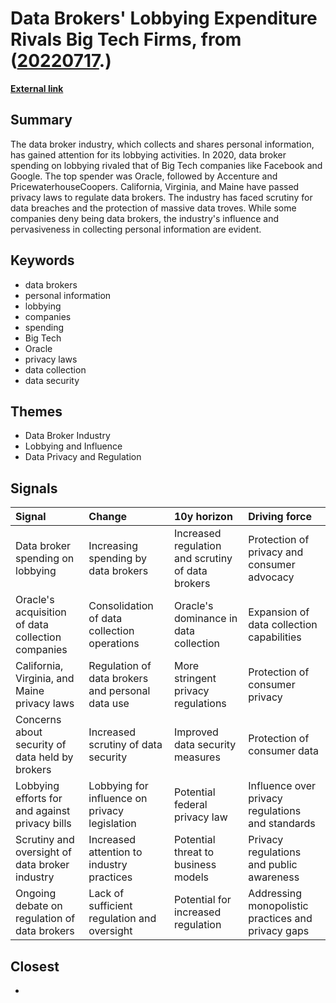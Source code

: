 # __Data Brokers' Lobbying Expenditure Rivals Big Tech Firms__, from ([20220717](https://kghosh.substack.com/p/20220717).)

__[External link](https://themarkup.org/privacy/2021/04/01/the-little-known-data-broker-industry-is-spending-big-bucks-lobbying-congress)__



## Summary

The data broker industry, which collects and shares personal information, has gained attention for its lobbying activities. In 2020, data broker spending on lobbying rivaled that of Big Tech companies like Facebook and Google. The top spender was Oracle, followed by Accenture and PricewaterhouseCoopers. California, Virginia, and Maine have passed privacy laws to regulate data brokers. The industry has faced scrutiny for data breaches and the protection of massive data troves. While some companies deny being data brokers, the industry's influence and pervasiveness in collecting personal information are evident.

## Keywords

* data brokers
* personal information
* lobbying
* companies
* spending
* Big Tech
* Oracle
* privacy laws
* data collection
* data security

## Themes

* Data Broker Industry
* Lobbying and Influence
* Data Privacy and Regulation

## Signals

| Signal                                            | Change                                           | 10y horizon                                       | Driving force                                      |
|:--------------------------------------------------|:-------------------------------------------------|:--------------------------------------------------|:---------------------------------------------------|
| Data broker spending on lobbying                  | Increasing spending by data brokers              | Increased regulation and scrutiny of data brokers | Protection of privacy and consumer advocacy        |
| Oracle's acquisition of data collection companies | Consolidation of data collection operations      | Oracle's dominance in data collection             | Expansion of data collection capabilities          |
| California, Virginia, and Maine privacy laws      | Regulation of data brokers and personal data use | More stringent privacy regulations                | Protection of consumer privacy                     |
| Concerns about security of data held by brokers   | Increased scrutiny of data security              | Improved data security measures                   | Protection of consumer data                        |
| Lobbying efforts for and against privacy bills    | Lobbying for influence on privacy legislation    | Potential federal privacy law                     | Influence over privacy regulations and standards   |
| Scrutiny and oversight of data broker industry    | Increased attention to industry practices        | Potential threat to business models               | Privacy regulations and public awareness           |
| Ongoing debate on regulation of data brokers      | Lack of sufficient regulation and oversight      | Potential for increased regulation                | Addressing monopolistic practices and privacy gaps |

## Closest

* 